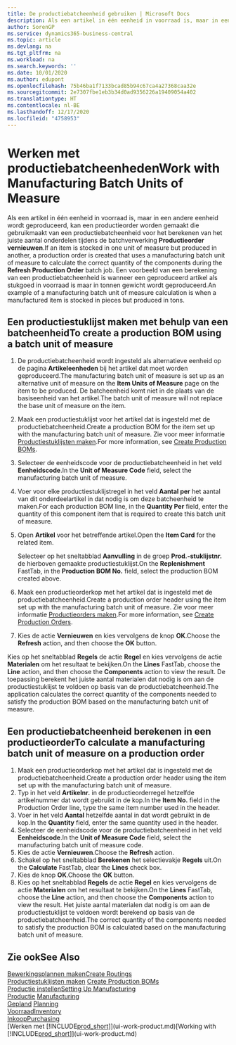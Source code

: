 ```yaml
---
title: De productiebatcheenheid gebruiken | Microsoft Docs
description: Als een artikel in één eenheid in voorraad is, maar in een andere eenheid wordt geproduceerd, moet de productieorder gebruikmaken van een productiebatcheenheid voor het berekenen van het juiste aantal onderdelen. Een voorbeeld van een berekening van een productiebatcheenheid is wanneer een geproduceerd artikel als stukgoed in voorraad is maar in tonnen gewicht wordt geproduceerd.
author: SorenGP
ms.service: dynamics365-business-central
ms.topic: article
ms.devlang: na
ms.tgt_pltfrm: na
ms.workload: na
ms.search.keywords: ''
ms.date: 10/01/2020
ms.author: edupont
ms.openlocfilehash: 75b46ba1f7133bcad85b94c67ca4a27368caa32e
ms.sourcegitcommit: 2e7307fbe1eb3b34d0ad9356226a19409054a402
ms.translationtype: HT
ms.contentlocale: nl-BE
ms.lasthandoff: 12/17/2020
ms.locfileid: "4758953"
---
```

# <a name="work-with-manufacturing-batch-units-of-measure"></a><span data-ttu-id="2a7a6-104">Werken met productiebatcheenheden</span><span class="sxs-lookup"><span data-stu-id="2a7a6-104">Work with Manufacturing Batch Units of Measure</span></span>
<span data-ttu-id="2a7a6-105">Als een artikel in één eenheid in voorraad is, maar in een andere eenheid wordt geproduceerd, kan een productieorder worden gemaakt die gebruikmaakt van een productiebatcheenheid voor het berekenen van het juiste aantal onderdelen tijdens de batchverwerking **Productieorder vernieuwen**.</span><span class="sxs-lookup"><span data-stu-id="2a7a6-105">If an item is stocked in one unit of measure but produced in another, a production order is created that uses a manufacturing batch unit of measure to calculate the correct quantity of the components during the **Refresh Production Order** batch job.</span></span> <span data-ttu-id="2a7a6-106">Een voorbeeld van een berekening van een productiebatcheenheid is wanneer een geproduceerd artikel als stukgoed in voorraad is maar in tonnen gewicht wordt geproduceerd.</span><span class="sxs-lookup"><span data-stu-id="2a7a6-106">An example of a manufacturing batch unit of measure calculation is when a manufactured item is stocked in pieces but produced in tons.</span></span>  

## <a name="to-create-a-production-bom-using-a-batch-unit-of-measure"></a><span data-ttu-id="2a7a6-107">Een productiestuklijst maken met behulp van een batcheenheid</span><span class="sxs-lookup"><span data-stu-id="2a7a6-107">To create a production BOM using a batch unit of measure</span></span>  
1.  <span data-ttu-id="2a7a6-108">De productiebatcheenheid wordt ingesteld als alternatieve eenheid op de pagina **Artikeleenheden** bij het artikel dat moet worden geproduceerd.</span><span class="sxs-lookup"><span data-stu-id="2a7a6-108">The manufacturing batch unit of measure is set up as an alternative unit of measure on the **Item Units of Measure** page on the item to be produced.</span></span> <span data-ttu-id="2a7a6-109">De batcheenheid komt niet in de plaats van de basiseenheid van het artikel.</span><span class="sxs-lookup"><span data-stu-id="2a7a6-109">The batch unit of measure will not replace the base unit of measure on the item.</span></span>  
2.  <span data-ttu-id="2a7a6-110">Maak een productiestuklijst voor het artikel dat is ingesteld met de productiebatcheenheid.</span><span class="sxs-lookup"><span data-stu-id="2a7a6-110">Create a production BOM for the item set up with the manufacturing batch unit of measure.</span></span> <span data-ttu-id="2a7a6-111">Zie voor meer informatie [Productiestuklijsten maken](production-how-to-create-production-boms.md).</span><span class="sxs-lookup"><span data-stu-id="2a7a6-111">For more information, see [Create Production BOMs](production-how-to-create-production-boms.md).</span></span>  
3.  <span data-ttu-id="2a7a6-112">Selecteer de eenheidscode voor de productiebatcheenheid in het veld **Eenheidscode**.</span><span class="sxs-lookup"><span data-stu-id="2a7a6-112">In the **Unit of Measure Code** field, select the manufacturing batch unit of measure.</span></span>  
4.  <span data-ttu-id="2a7a6-113">Voer voor elke productiestuklijstregel in het veld **Aantal per** het aantal van dit onderdeelartikel in dat nodig is om deze batcheenheid te maken.</span><span class="sxs-lookup"><span data-stu-id="2a7a6-113">For each production BOM line, in the **Quantity Per** field, enter the quantity of this component item that is required to create this batch unit of measure.</span></span>  
5.  <span data-ttu-id="2a7a6-114">Open **Artikel** voor het betreffende artikel.</span><span class="sxs-lookup"><span data-stu-id="2a7a6-114">Open the **Item Card** for the related item.</span></span>  

    <span data-ttu-id="2a7a6-115">Selecteer op het sneltabblad **Aanvulling** in de groep **Prod.-stuklijstnr.** de hierboven gemaakte productiestuklijst.</span><span class="sxs-lookup"><span data-stu-id="2a7a6-115">On the **Replenishment** FastTab, in the **Production BOM No.** field, select the production BOM created above.</span></span>  
6.  <span data-ttu-id="2a7a6-116">Maak een productieorderkop met het artikel dat is ingesteld met de productiebatcheenheid.</span><span class="sxs-lookup"><span data-stu-id="2a7a6-116">Create a production order header using the item set up with the manufacturing batch unit of measure.</span></span> <span data-ttu-id="2a7a6-117">Zie voor meer informatie [Productieorders maken](production-how-to-create-production-orders.md).</span><span class="sxs-lookup"><span data-stu-id="2a7a6-117">For more information, see [Create Production Orders](production-how-to-create-production-orders.md).</span></span>  
7.  <span data-ttu-id="2a7a6-118">Kies de actie **Vernieuwen** en kies vervolgens de knop **OK**.</span><span class="sxs-lookup"><span data-stu-id="2a7a6-118">Choose the **Refresh** action, and then choose  the **OK** button.</span></span>  

<span data-ttu-id="2a7a6-119">Kies op het sneltabblad **Regels** de actie **Regel** en kies vervolgens de actie **Materialen** om het resultaat te bekijken.</span><span class="sxs-lookup"><span data-stu-id="2a7a6-119">On the **Lines** FastTab, choose the **Line** action, and then choose the **Components** action to view the result.</span></span> <span data-ttu-id="2a7a6-120">De toepassing berekent het juiste aantal materialen dat nodig is om aan de productiestuklijst te voldoen op basis van de productiebatcheenheid.</span><span class="sxs-lookup"><span data-stu-id="2a7a6-120">The application calculates the correct quantity of the components needed to satisfy the production BOM based on the manufacturing batch unit of measure.</span></span>  

## <a name="to-calculate-a-manufacturing-batch-unit-of-measure-on-a-production-order"></a><span data-ttu-id="2a7a6-121">Een productiebatcheenheid berekenen in een productieorder</span><span class="sxs-lookup"><span data-stu-id="2a7a6-121">To calculate a manufacturing batch unit of measure on a production order</span></span>  
1.  <span data-ttu-id="2a7a6-122">Maak een productieorderkop met het artikel dat is ingesteld met de productiebatcheenheid.</span><span class="sxs-lookup"><span data-stu-id="2a7a6-122">Create a production order header using the item set up with the manufacturing batch unit of measure.</span></span>  
2.  <span data-ttu-id="2a7a6-123">Typ in het veld **Artikelnr.** in de productieorderregel hetzelfde artikelnummer dat wordt gebruikt in de kop.</span><span class="sxs-lookup"><span data-stu-id="2a7a6-123">In the **Item No.** field in the Production Order line, type the same item number used in the header.</span></span>  
3.  <span data-ttu-id="2a7a6-124">Voer in het veld **Aantal** hetzelfde aantal in dat wordt gebruikt in de kop.</span><span class="sxs-lookup"><span data-stu-id="2a7a6-124">In the **Quantity** field, enter the same quantity used in the header.</span></span>  
4.  <span data-ttu-id="2a7a6-125">Selecteer de eenheidscode voor de productiebatcheenheid in het veld **Eenheidscode**.</span><span class="sxs-lookup"><span data-stu-id="2a7a6-125">In the **Unit of Measure Code** field, select the manufacturing batch unit of measure code.</span></span>  
5.  <span data-ttu-id="2a7a6-126">Kies de actie **Vernieuwen**.</span><span class="sxs-lookup"><span data-stu-id="2a7a6-126">Choose the **Refresh** action.</span></span>
6.  <span data-ttu-id="2a7a6-127">Schakel op het sneltabblad **Berekenen** het selectievakje **Regels** uit.</span><span class="sxs-lookup"><span data-stu-id="2a7a6-127">On the **Calculate** FastTab, clear the **Lines** check box.</span></span>  
7.  <span data-ttu-id="2a7a6-128">Kies de knop **OK**.</span><span class="sxs-lookup"><span data-stu-id="2a7a6-128">Choose the **OK** button.</span></span>  
8.  <span data-ttu-id="2a7a6-129">Kies op het sneltabblad **Regels** de actie **Regel** en kies vervolgens de actie **Materialen** om het resultaat te bekijken.</span><span class="sxs-lookup"><span data-stu-id="2a7a6-129">On the **Lines** FastTab, choose the **Line** action, and then choose the **Components** action to view the result.</span></span> <span data-ttu-id="2a7a6-130">Het juiste aantal materialen dat nodig is om aan de productiestuklijst te voldoen wordt berekend op basis van de productiebatcheenheid.</span><span class="sxs-lookup"><span data-stu-id="2a7a6-130">The correct quantity of the components needed to satisfy the production BOM is calculated based on the manufacturing batch unit of measure.</span></span>  

## <a name="see-also"></a><span data-ttu-id="2a7a6-131">Zie ook</span><span class="sxs-lookup"><span data-stu-id="2a7a6-131">See Also</span></span>  
[<span data-ttu-id="2a7a6-132">Bewerkingsplannen maken</span><span class="sxs-lookup"><span data-stu-id="2a7a6-132">Create Routings</span></span>](production-how-to-create-routings.md)  
<span data-ttu-id="2a7a6-133">[Productiestuklijsten maken](production-how-to-create-production-boms.md)   </span><span class="sxs-lookup"><span data-stu-id="2a7a6-133">[Create Production BOMs](production-how-to-create-production-boms.md)   </span></span>  
[<span data-ttu-id="2a7a6-134">Productie instellen</span><span class="sxs-lookup"><span data-stu-id="2a7a6-134">Setting Up Manufacturing</span></span>](production-configure-production-processes.md)  
<span data-ttu-id="2a7a6-135">[Productie](production-manage-manufacturing.md)  </span><span class="sxs-lookup"><span data-stu-id="2a7a6-135">[Manufacturing](production-manage-manufacturing.md)  </span></span>  
<span data-ttu-id="2a7a6-136">[Gepland](production-planning.md) </span><span class="sxs-lookup"><span data-stu-id="2a7a6-136">[Planning](production-planning.md) </span></span>  
[<span data-ttu-id="2a7a6-137">Voorraad</span><span class="sxs-lookup"><span data-stu-id="2a7a6-137">Inventory</span></span>](inventory-manage-inventory.md)  
[<span data-ttu-id="2a7a6-138">Inkoop</span><span class="sxs-lookup"><span data-stu-id="2a7a6-138">Purchasing</span></span>](purchasing-manage-purchasing.md)  
<span data-ttu-id="2a7a6-139">[Werken met [!INCLUDE[prod_short](includes/prod_short.md)]](ui-work-product.md)</span><span class="sxs-lookup"><span data-stu-id="2a7a6-139">[Working with [!INCLUDE[prod_short](includes/prod_short.md)]](ui-work-product.md)</span></span>  

